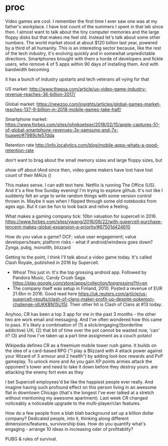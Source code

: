# proc

Video games are cool. I remember the first time I ever saw one was at my father's workplace. I have lost count of the summers I spent in that lab since then. I almost want to talk about the tiny computer memories and the large floppy disks but that makes me feel old. Instead let's talk about some other numbers. The world market stood at about $120 billion last year, powered by a third of all humanity. This is an interesting sector because, like the rest of the tech industry, it's evolving quickly and in somewhat unpredictable directions. Smartphones brought with them a horde of developers and fickle users, who remove 4 of 5 apps within 90 days of installing them. And with bandwidth becoming 



it has a bunch of industry upstarts and tech veterans all vying for that 



US market: http://www.theesa.com/article/us-video-game-industry-revenue-reaches-36-billion-2017/

Global market: 
https://newzoo.com/insights/articles/global-games-market-reaches-137-9-billion-in-2018-mobile-games-take-half/

Smartphone market:
https://www.forbes.com/sites/johnkoetsier/2018/02/15/apple-captures-51-of-global-smartphone-revenues-3x-samsung-and-7x-huawei/#7989cfe57dda

Retention rate http://info.localytics.com/blog/mobile-apps-whats-a-good-retention-rate

don't want to brag about the small memory sizes and large floppy sizes, but 

show off about tAnd since then, video game makers have lost have lost count of their MAUs ()

This makes sense. I can edit text here. Netflix is running The Office (US). And it's a fine fine Sunday evening!
I'm trying to explore github. It's not like I suddenly felt an urge to write random things with some version control thrown in. Maybe it was when I flipped through some old notebooks from ages ago. But it can be fun to look back and relive a feeling.

What makes a gaming company tick:
10bn valuation for supercell in 2016. 
https://www.forbes.com/sites/ywang/2016/06/22/with-supercell-purchase-tencent-makes-global-expansion-a-priority/#67501d424610

How do you value a game? 
DCF; value user engagement; value developers/team; platform risks - what if android/windwos goes down?
Zynga, pubg, monolith, blizzard


Getting to the point, I think I'll talk about a video game today. It's called Clash Royale, published in 2016 by Supercell. 
- Whoa! This just in:  It's the top grossing android app. Followed by Pandora Music, Candy Crush Saga. https://play.google.com/store/apps/collection/topgrossing?hl=en
- The company itself was setup in Finland, 2010. Posted a revenue of EUR 21.6bn in 2016. Good read here https://uk.reuters.com/article/us-supercell-results/clash-of-clans-maker-profit-up-despite-pokemon-challenge-idUKKBN15U15I. Their other hit is Clash of Clans at #13 today.

Anyhoo, CR has been a top 3 app for me in the past 3 months - the other two are work email and messaging. And I've often wondered how this came to pass. It's likely a combination of (1) a slick/engaging/(borderline addictive) UX; (2) that bit of time over the pot cannot be wasted now, 'can' it? <insert meme  here> (3) and how I've taken up a part time assignment as a couch potato!
  
Wikipedia defines CR as a freemium mobile tower rush game. It builds on the idea of a card-based RPG ("I play a Blizzard with 4 attack power against your Wizard of 3 armour and 2 health") by adding loot-box rewards and PvP gameplay. To unlock more and As you gain XP points  armies attack the opponent's tower and need to take it down before they destroy yours.  are attacking the enemy fort even as they

I bet Supercell employees'd be like the happiest people ever really. And imagine having such profound effect on this person living in an awesome flat in downtown Chicago (that's the longest I've ever talked at a stretch without mentioning my awesome apartment).
Last week CR changed noticeably a noticeable upgrade to the multi-player/clan features. 

How do a few people from a blah blah background set up a billion dollar company?
Dedicated people, into it, thinking along different dimensions/features, survivorship bias. How do you quantify what's engaging - arrange 10 ideas in increasing oder of profitabilty?

PUBG & rules of survival.


